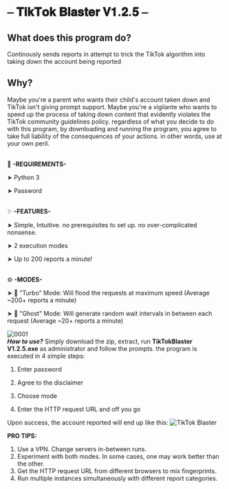 # <b> ⎯ 𝐓𝐢𝐤𝐓𝐨𝐤 𝐁𝐥𝐚𝐬𝐭𝐞𝐫 𝐕𝟏.𝟐.𝟓 ⎯</b>  
<p>

##  What does this program do?
Continously sends reports in attempt to trick the TikTok algorithm into taking down the account being reported

## Why?
Maybe you're a parent who wants their child's account taken down and TikTok isn't giving prompt support. Maybe you're a vigilante who wants to speed up the process of taking down content that evidently violates the TikTok community guidelines policy. regardless of what you decide to do with this program, by downloading and running the program, you agree to take full liability of the consequences of your actions. in other words, use at your own peril.
<br>
<br>


💢 <b>-REQUIREMENTS- </b>

➤ Python 3 <br>

➤ Password
<br>
<br>

✨ <b>-FEATURES-</b>

➤ Simple, Intuitive. no prerequisites to set up. no over-complicated nonsense. <br>

➤ 2 execution modes <br>

➤ Up to 200 reports a minute! <br>
<bR>

⚙️ <b>-MODES- </b>

➤ 🚀 "Turbo" Mode: Will flood the requests at maximum speed (Average ~200+ reports a minute)

➤ 👻 "Ghost" Mode: Will generate random wait intervals in between each request (Average ~20+ reports a minute)

<img src="https://i.ibb.co/nfZ84Rz/0001.png" alt="0001" border="0"></a>
<br>
<b><i>How to use?</b></i>
Simply download the zip, extract, run <b>TikTokBlaster V1.2.5.exe</b> as administrator and follow the prompts. the program is executed in 4 simple steps:
1. Enter password

2. Agree to the disclaimer

3. Choose mode

4. Enter the HTTP request URL and off you go

Upon success, the account reported will end up like this:
<img src="https://i.ibb.co/mG703cQ/tiktok1.png" alt="TikTok Blaster" border="0"></a>
<br>

<b>PRO TIPS:</b>
1. Use a VPN. Change servers in-between runs.
2. Experiment with both modes. In some cases, one may work better than the other.
3. Get the HTTP request URL from different browsers to mix fingerprints.
4. Run multiple instances simultaneously with different report categories.
